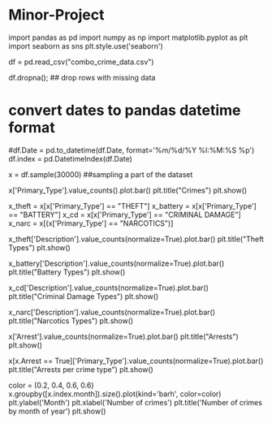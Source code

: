 # Minor-Project
import pandas as pd
import numpy as np
import matplotlib.pyplot as plt
import seaborn as sns
plt.style.use('seaborn')

df = pd.read_csv("combo_crime_data.csv")

df.dropna(); ## drop rows with missing data
# convert dates to pandas datetime format
#df.Date = pd.to_datetime(df.Date, format='%m/%d/%Y %I:%M:%S %p')
df.index = pd.DatetimeIndex(df.Date)

x = df.sample(30000) ##sampling a part of the dataset

x['Primary_Type'].value_counts().plot.bar()
plt.title("Crimes")
plt.show()

x_theft = x[x['Primary_Type'] == "THEFT"]
x_battery = x[x['Primary_Type'] == "BATTERY"]
x_cd = x[x['Primary_Type'] == "CRIMINAL DAMAGE"]
x_narc = x[(x['Primary_Type'] == "NARCOTICS")]

x_theft['Description'].value_counts(normalize=True).plot.bar()
plt.title("Theft Types")
plt.show()

x_battery['Description'].value_counts(normalize=True).plot.bar()
plt.title("Battery Types")
plt.show()

x_cd['Description'].value_counts(normalize=True).plot.bar()
plt.title("Criminal Damage Types")
plt.show()

x_narc['Description'].value_counts(normalize=True).plot.bar()
plt.title("Narcotics Types")
plt.show()

x['Arrest'].value_counts(normalize=True).plot.bar()
plt.title("Arrests")
plt.show()

x[x.Arrest == True]['Primary_Type'].value_counts(normalize=True).plot.bar()
plt.title("Arrests per crime type")
plt.show()

color = (0.2, 0.4, 0.6, 0.6)
x.groupby([x.index.month]).size().plot(kind='barh', color=color)
plt.ylabel('Month')
plt.xlabel('Number of crimes')
plt.title('Number of crimes by month of year')
plt.show()
